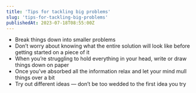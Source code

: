 ```yaml
---
title: 'Tips for tackling big problems'
slug: 'tips-for-tackling-big-problems'
publishedAt: 2023-07-18T08:55:00Z
---
```


- Break things down into smaller problems
- Don’t worry about knowing what the entire solution will look like before getting started on a piece of it
- When you’re struggling to hold everything in your head, write or draw things down on paper
- Once you’ve absorbed all the information relax and let your mind mull things over a bit
- Try out different ideas — don’t be too wedded to the first idea you try
